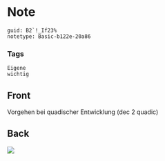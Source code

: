# Note
```
guid: B2`!_If23%
notetype: Basic-b122e-20a86
```

### Tags
```
Eigene
wichtig
```

## Front
Vorgehen bei quadischer Entwicklung (dec 2 quadic)

## Back
<img src="paste-ef7afa98ab90a5adfb152e77a88b194b1900310e.jpg">
